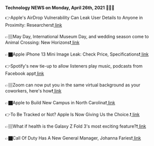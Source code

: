 <b>Technology NEWS on Monday, April 26th, 2021</b> 📡📡📡 

👉Apple's AirDrop Vulnerability Can Leak User Details to Anyone in Proximity: Researchers❗️<a href='https://techblock.club/?p=11518'> link</a>

👉🏽May Day, International Museum Day, and wedding season come to Animal Crossing: New Horizons❗️<a href='https://techblock.club/?p=11520'> link</a>

👉🏿Apple iPhone 13 Mini Image Leak: Check Price, Specifications❗️<a href='https://techblock.club/?p=11522'> link</a>

👉Spotify's new tie-up to allow listeners play music, podcasts from Facebook app❗️<a href='https://techblock.club/?p=11524'> link</a>

👉🏽Zoom can now put you in the same virtual background as your coworkers, here's how❗️<a href='https://techblock.club/?p=11526'> link</a>

👉🏿Apple to Build New Campus in North Carolina❗️<a href='https://techblock.club/?p=11528'> link</a>

👉To Be Tracked or Not? Apple Is Now Giving Us the Choice.❗️<a href='https://techblock.club/?p=11530'> link</a>

👉🏽What if health is the Galaxy Z Fold 3's most exciting feature?❗️<a href='https://techblock.club/?p=11532'> link</a>

👉🏿Call Of Duty Has A New General Manager, Johanna Faries❗️<a href='https://techblock.club/?p=11534'> link</a>

